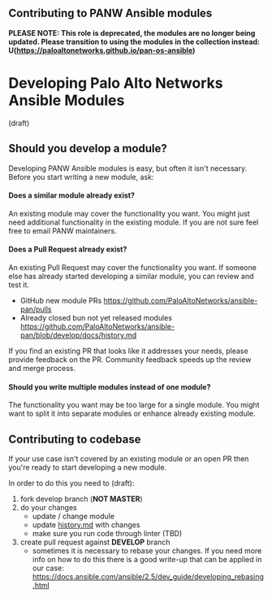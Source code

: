 Contributing to PANW Ansible modules
---

**PLEASE NOTE: This role is deprecated, the modules are no longer being
updated. Please transition to using the modules in the collection
instead: U(https://paloaltonetworks.github.io/pan-os-ansible)**

# Developing Palo Alto Networks Ansible Modules

(draft)

## Should you develop a module?

Developing PANW Ansible modules is easy, but often it isn't necessary. Before you start writing a new module, ask:

#### Does a similar module already exist?

An existing module may cover the functionality you want. You might just need additional functionality in the existing
module. If you are not sure feel free to email PANW maintainers.

#### Does a Pull Request already exist?

An existing Pull Request may cover the functionality you want. If someone else has already started developing a similar
module, you can review and test it.

* GitHub new module PRs <https://github.com/PaloAltoNetworks/ansible-pan/pulls>
* Already closed bun not yet released modules <https://github.com/PaloAltoNetworks/ansible-pan/blob/develop/docs/history.md>

If you find an existing PR that looks like it addresses your needs, please provide feedback on the PR. Community feedback
speeds up the review and merge process.

#### Should you write multiple modules instead of one module?

The functionality you want may be too large for a single module. You might want to split it into separate modules or
enhance already existing module.

## Contributing to codebase

If your use case isn't covered by an existing module or an open PR then you're ready to start developing a new module.

In order to do this you need to (draft):
1. fork develop branch (**NOT MASTER**)
2. do your changes
    - update / change module
    - update [history.md](https://github.com/PaloAltoNetworks/ansible-pan/blob/develop/docs/history.md) with changes
    - make sure you run code through linter (TBD)
3. create pull request against **DEVELOP** branch
    - sometimes it is necessary to rebase your changes. If you need more info on how to do this there is a good write-up
    that can be applied in our case: <https://docs.ansible.com/ansible/2.5/dev_guide/developing_rebasing.html>
